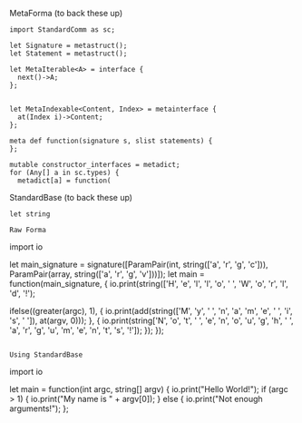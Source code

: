 MetaForma (to back these up)
```
import StandardComm as sc;

let Signature = metastruct();
let Statement = metastruct();

let MetaIterable<A> = interface { 
  next()->A;
};


let MetaIndexable<Content, Index> = metainterface {
  at(Index i)->Content;
};

meta def function(signature s, slist statements) {
};

mutable constructor_interfaces = metadict;
for (Any[] a in sc.types) {
  metadict[a] = function(

```

StandardBase (to back these up)
```
let string

Raw Forma 
```
import io

let main_signature = signature([ParamPair(int, string(['a', 'r', 'g', 'c'])),
                                ParamPair(array<string>, string(['a', 'r', 'g', 'v']))]);
let main = function(main_signature, {
  io.print(string(['H', 'e', 'l', 'l', 'o', ' ', 'W', 'o', 'r', 'l', 'd', '!');

  ifelse((greater(argc), 1), {
    io.print(add(string(['M', 'y', ' ', 'n', 'a', 'm', 'e', ' ', 'i', 's', ' ']), at(argv, 0)));
  }, {
    io.print(string['N', 'o', 't', ' ', 'e', 'n', 'o', 'u', 'g', 'h', ' ', 'a', 'r', 'g', 'u', 'm', 'e', 'n', 't', 's', '!']);
  });
});
```

Using StandardBase
```
import io

let main = function(int argc, string[] argv) {
  io.print("Hello World!");
  if (argc > 1) {
    io.print("My name is " + argv[0]);
  } else {
    io.print("Not enough arguments!");
};
```
